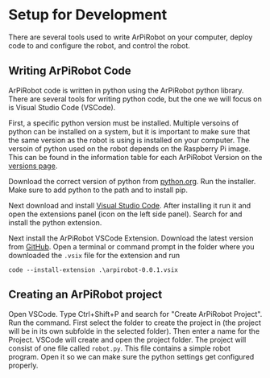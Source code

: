 # Setup for Development

There are several tools used to write ArPiRobot on your computer, deploy code to and configure the robot, and control the robot.

## Writing ArPiRobot Code

ArPiRobot code is written in python using the ArPiRobot python library. There are several tools for writing python code, but the one we will focus on is Visual Studio Code (VSCode).

First, a specific python version must be installed. Multiple versoins of python can be installed on a system, but it is important to make sure that the same version as the robot is using is installed on your computer. The versoin of python used on the robot depends on the Raspberry Pi image. This can be found in the information table for each ArPiRobot Version on the [versions page](../versions.md).

Download the correct version of python from [python.org](https://www.python.org/downloads/). Run the installer. Make sure to add python to the path and to install pip.

Next download and install [Visual Studio Code](https://code.visualstudio.com/). After installing it run it and open the extensions panel (icon on the left side panel). Search for and install the python extension.

Next install the ArPiRobot VSCode Extension. Download the latest version from [GitHub](https://github.com/MB3hel/ArPiRobot-VSCodeExtension/releases). Open a terminal or command prompt in the folder where you downloaded the `.vsix` file for the extension and run 

```
code --install-extension .\arpirobot-0.0.1.vsix
```


## Creating an ArPiRobot project

Open VSCode. Type Ctrl+Shift+P and search for "Create ArPiRobot Project". Run the command. First select the folder to create the project in (the project will be in its own subfolde in the selected folder). Then enter a name for the Project. VSCode will create and open the project folder. The project will consist of one file called `robot.py`. This file contains a simple robot program. Open it so we can make sure the python settings get configured properly.